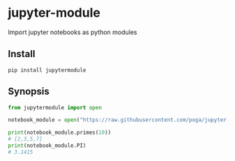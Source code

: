 # jupyter-module

Import jupyter notebooks as python modules

## Install

```
pip install jupytermodule
```

## Synopsis

```python
from jupytermodule import open

notebook_module = open("https://raw.githubusercontent.com/poga/jupyter-module/master/examples/primes.ipynb")

print(notebook_module.primes(10))
# [2,3,5,7]
print(notebook_module.PI)
# 3.1415
```